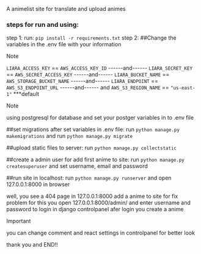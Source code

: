 A animelist site for translate and upload animes

### steps for run and using:
step 1:
run: ```pip install -r requirements.txt```
step 2:
##Change the variables in the .env file with your information

> [!NOTE]
> ```LIARA_ACCESS_KEY``` == ```AWS_ACCESS_KEY_ID``` ------and------
> ```LIARA_SECRET_KEY``` == ```AWS_SECRET_ACCESS_KEY``` ------and------
> ```LIARA_BUCKET_NAME``` == ```AWS_STORAGE_BUCKET_NAME``` ------and------
> ```LIARA_ENDPOINT``` == ```AWS_S3_ENDPOINT_URL``` ------and------
> and ```AWS_S3_REGION_NAME``` == ```"us-east-1"``` ***default

> [!NOTE]
> using postgresql for database and set your postger variables in to .env file

##set migrations after set variables in .env file:
run ```python manage.py makemigrations```
and run ```python manage.py migrate```

##upload static files to server:
run ```python manage.py collectstatic```

##create a admin user for add first anime to site:
run ```python manage.py createsuperuser```
and set username, email and password

##run site in localhost:
run ```python manage.py runserver```
and open 127.0.0.1:8000 in browser

well, you see a 404 page in 127.0.0.1:8000
add a anime to site for fix problem
for this you open 127.0.0.1:8000/admin/ and enter username and password to login in django controlpanel
afer login you create a anime
> [!IMPORTANT]
> you can change comment and react settings in controlpanel for better look

thank you and END!!
